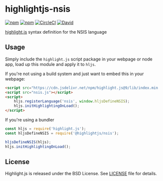 # highlightjs-nsis

[![npm](https://flat.badgen.net/npm/license/@highlightjs/nsis)](https://www.npmjs.org/package/@highlightjs/nsis)
[![npm](https://flat.badgen.net/npm/v/@highlightjs/nsis)](https://www.npmjs.org/package/@highlightjs/nsis)
[![CircleCI](https://flat.badgen.net/circleci/github/highlightjs/highlightjs-nsis)](https://circleci.com/gh/highlightjs/highlightjs-nsis)
[![David](https://flat.badgen.net/david/dev/highlightjs/highlightjs-nsis)](https://david-dm.org/highlightjs/highlightjs-nsis?)

[highlight.js](https://github.com/highlightjs/highlight.js) syntax definition for the NSIS language

## Usage

Simply include the `highlight.js` script package in your webpage or node app, load up this module and apply it to `hljs`.

If you're not using a build system and just want to embed this in your webpage:

```html
<script src="https://cdn.jsdelivr.net/npm/highlight.js@9/lib/index.min.js"></script>
<script src="nsis.js"></script>
<script>
    hljs.registerLanguage('nsis', window.hljsDefineNSIS);
    hljs.initHighlightingOnLoad();
</script>
```

If you're using a bundler
   
```js
const hljs = require('highlight.js');
const hljsDefineNSIS = require('@highlightjs/nsis');

hljsDefineNSIS(hljs);
hljs.initHighlightingOnLoad();
```

## License

Highlight.js is released under the BSD License. See [LICENSE](https://raw.githubusercontent.com/highlightjs/highlight.js/master/LICENSE) file for details.
